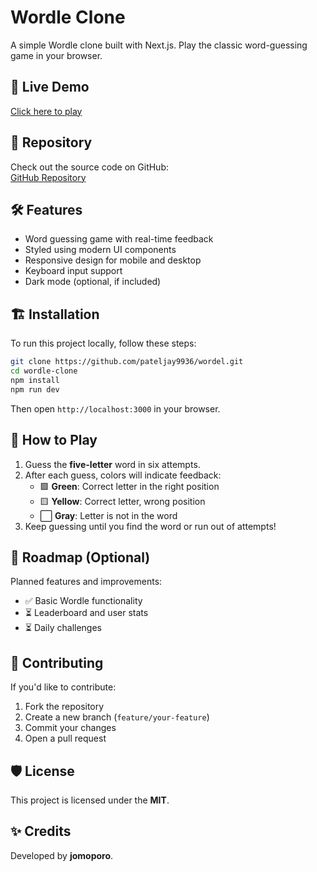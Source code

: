 # Wordle Clone

A simple Wordle clone built with Next.js. Play the classic word-guessing game in your browser.

## 🚀 Live Demo  
[Click here to play](https://wordel.jomoporo.org)

## 📂 Repository  
Check out the source code on GitHub:  
[GitHub Repository](https://github.com/pateljay9936/wordel.git)

## 🛠 Features  
- Word guessing game with real-time feedback  
- Styled using modern UI components  
- Responsive design for mobile and desktop  
- Keyboard input support  
- Dark mode (optional, if included)

## 🏗️ Installation  

To run this project locally, follow these steps:  

```bash
git clone https://github.com/pateljay9936/wordel.git
cd wordle-clone
npm install
npm run dev
```

Then open `http://localhost:3000` in your browser.  

## 📝 How to Play  
1. Guess the **five-letter** word in six attempts.  
2. After each guess, colors will indicate feedback:  
   - 🟩 **Green**: Correct letter in the right position  
   - 🟨 **Yellow**: Correct letter, wrong position  
   - ⬜ **Gray**: Letter is not in the word  
3. Keep guessing until you find the word or run out of attempts!  

## 📌 Roadmap (Optional)  
Planned features and improvements:  
- ✅ Basic Wordle functionality  
- ⏳ Leaderboard and user stats  
- ⏳ Daily challenges  

## 🤝 Contributing  
If you'd like to contribute:  
1. Fork the repository  
2. Create a new branch (`feature/your-feature`)  
3. Commit your changes  
4. Open a pull request  

## 🛡 License  
This project is licensed under the **MIT**.  

## ✨ Credits  
Developed by **jomoporo**.  
